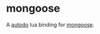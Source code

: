 # mongoose

A [autodo](https://github.com/qgymib/autodo) lua binding for [mongoose](https://github.com/cesanta/mongoose).


